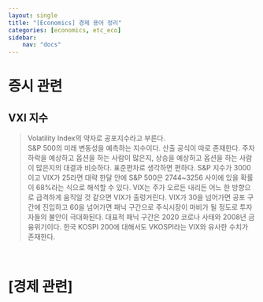 ```yaml
---
layout: single
title: "[Economics] 경제 용어 정리"
categories: [economics, etc_eco]
sidebar:
    nav: "docs"
---
```


# **증시 관련**
## VXI 지수
> Volatility Index의 약자로 공포지수라고 부른다. <br/>
> S&P 500의 미래 변동성을 예측하는 지수이다.
> 산출 공식이 따로 존재한다.
> 주자 하락을 예상하고 옵션을 하는 사람이 많은지, 상승을 예상하고 옵션을 하는 사람이 많은지의 대결과 비슷하다.
> 표준편차로 생각하면 편하다.
> S&P 지수가 3000이고 VIX가 25라면 대략 한달 안에 S&P 500은 2744~3256 사이에 있을 확률이 68%라는 식으로 해석할 수 있다.
> VIX는 주가 오르든 내리든 어느 한 방향으로 급격하게 움직일 것 같으면 VIX가 출렁거린다.
> VIX가 30을 넘어가면 공포 구간에 진입하고 60을 넘어가면 패닉 구간으로 주식시장이 마비가 될 정도로 투자자들의 불안이 극대화된다.
> 대표적 패닉 구간은 2020 코로나 사태와 2008년 금융위기이다.
> 한국 KOSPI 200에 대해서도 VKOSPI라는 VIX와 유사한 수치가 존재한다.

<br/>

# **[경제 관련]**
## 